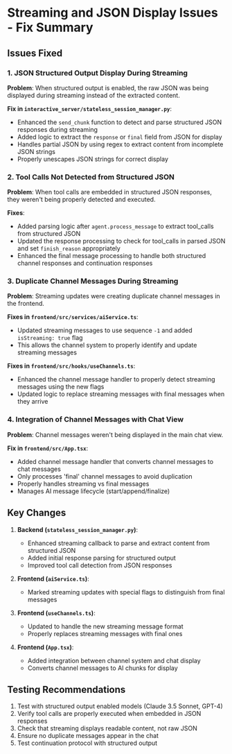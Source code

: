 # Streaming and JSON Display Issues - Fix Summary

## Issues Fixed

### 1. JSON Structured Output Display During Streaming
**Problem**: When structured output is enabled, the raw JSON was being displayed during streaming instead of the extracted content.

**Fix in `interactive_server/stateless_session_manager.py`**:
- Enhanced the `send_chunk` function to detect and parse structured JSON responses during streaming
- Added logic to extract the `response` or `final` field from JSON for display
- Handles partial JSON by using regex to extract content from incomplete JSON strings
- Properly unescapes JSON strings for correct display

### 2. Tool Calls Not Detected from Structured JSON
**Problem**: When tool calls are embedded in structured JSON responses, they weren't being properly detected and executed.

**Fixes**:
- Added parsing logic after `agent.process_message` to extract tool_calls from structured JSON
- Updated the response processing to check for tool_calls in parsed JSON and set `finish_reason` appropriately
- Enhanced the final message processing to handle both structured channel responses and continuation responses

### 3. Duplicate Channel Messages During Streaming
**Problem**: Streaming updates were creating duplicate channel messages in the frontend.

**Fixes in `frontend/src/services/aiService.ts`**:
- Updated streaming messages to use sequence `-1` and added `isStreaming: true` flag
- This allows the channel system to properly identify and update streaming messages

**Fixes in `frontend/src/hooks/useChannels.ts`**:
- Enhanced the channel message handler to properly detect streaming messages using the new flags
- Updated logic to replace streaming messages with final messages when they arrive

### 4. Integration of Channel Messages with Chat View
**Problem**: Channel messages weren't being displayed in the main chat view.

**Fix in `frontend/src/App.tsx`**:
- Added channel message handler that converts channel messages to chat messages
- Only processes 'final' channel messages to avoid duplication
- Properly handles streaming vs final messages
- Manages AI message lifecycle (start/append/finalize)

## Key Changes

1. **Backend (`stateless_session_manager.py`)**:
   - Enhanced streaming callback to parse and extract content from structured JSON
   - Added initial response parsing for structured output
   - Improved tool call detection from JSON responses

2. **Frontend (`aiService.ts`)**:
   - Marked streaming updates with special flags to distinguish from final messages

3. **Frontend (`useChannels.ts`)**:
   - Updated to handle the new streaming message format
   - Properly replaces streaming messages with final ones

4. **Frontend (`App.tsx`)**:
   - Added integration between channel system and chat display
   - Converts channel messages to AI chunks for display

## Testing Recommendations

1. Test with structured output enabled models (Claude 3.5 Sonnet, GPT-4)
2. Verify tool calls are properly executed when embedded in JSON responses
3. Check that streaming displays readable content, not raw JSON
4. Ensure no duplicate messages appear in the chat
5. Test continuation protocol with structured output